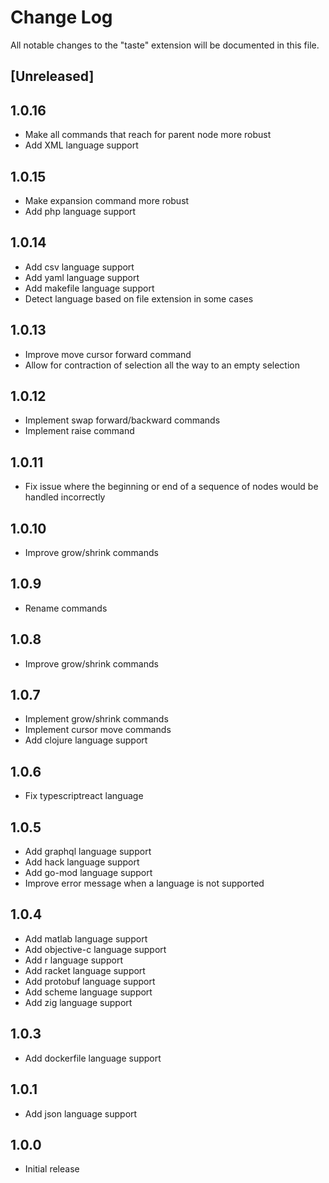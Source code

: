 # Change Log

All notable changes to the "taste" extension will be documented in this file.

## [Unreleased]

## 1.0.16

- Make all commands that reach for parent node more robust
- Add XML language support

## 1.0.15

- Make expansion command more robust
- Add php language support

## 1.0.14

- Add csv language support
- Add yaml language support
- Add makefile language support
- Detect language based on file extension in some cases

## 1.0.13

- Improve move cursor forward command
- Allow for contraction of selection all the way to an empty selection

## 1.0.12

- Implement swap forward/backward commands
- Implement raise command

## 1.0.11

- Fix issue where the beginning or end of a sequence of nodes would be handled incorrectly

## 1.0.10

- Improve grow/shrink commands

## 1.0.9

- Rename commands

## 1.0.8

- Improve grow/shrink commands

## 1.0.7

- Implement grow/shrink commands
- Implement cursor move commands
- Add clojure language support

## 1.0.6

- Fix typescriptreact language

## 1.0.5

- Add graphql language support
- Add hack language support
- Add go-mod language support
- Improve error message when a language is not supported

## 1.0.4

- Add matlab language support
- Add objective-c language support
- Add r language support
- Add racket language support
- Add protobuf language support
- Add scheme language support
- Add zig language support

## 1.0.3

- Add dockerfile language support

## 1.0.1

- Add json language support

## 1.0.0

- Initial release

